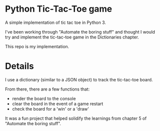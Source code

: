 # Python Tic-Tac-Toe game
A simple implementation of tic tac toe in Python 3.

I've been working through "Automate the boring stuff" and thought I would try and implement the tic-tac-toe game in the Dictionaries chapter.

This repo is my implementation.

# Details
I use a dictionary (similar to a JSON object) to track the tic-tac-toe board.

From there, there are a few functions that:
* render the board to the console
* clear the board in the event of a game restart
* check the board for a 'win' or a 'draw'

It was a fun project that helped solidify the learnings from chapter 5 of "Automate the boring stuff".
